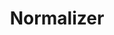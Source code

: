 ---
word: "true"

title: "Normalizer"

categories: ['']

tags: ['Normalizer']

arwords: 'مُمهِّد النص'

arexps: []

enwords: ['Normalizer']

enexps: []

arlexicons: 'م'

enlexicons: 'N'

authors: ['Ruqayya Roshdy']

translators: ['']

citations: 'مقدمة في حوسبة اللغة العربية'

sources: 'مركز الملك عبدالله بن عبدالعزيز الدولي لخدمة اللغة العربية'

slug: ""
---